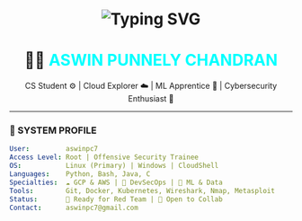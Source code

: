 <!-- 💻 ASWIN | HACKER-THEMED DARK GITHUB README -->

<h1 align="center">
  <img src="https://readme-typing-svg.herokuapp.com?font=Fira+Code&weight=500&size=24&pause=1000&color=00FFFF&center=true&vCenter=true&width=435&lines=Initializing+ASWIN...;Booting+Cloud+Node...;Deploying+ML+Models...;Monitoring+Cyber+Threats..." alt="Typing SVG" />
</h1>

<h1 align="center">👨‍💻 <span style="color:#00FFFF;">ASWIN PUNNELY CHANDRAN</span></h1>
<p align="center">CS Student ⚙️ | Cloud Explorer ☁️ | ML Apprentice 🧠 | Cybersecurity Enthusiast 🔐</p>

---

### 🧠 SYSTEM PROFILE

```yaml
User:         aswinpc7
Access Level: Root | Offensive Security Trainee
OS:           Linux (Primary) | Windows | CloudShell
Languages:    Python, Bash, Java, C
Specialties:  ☁️ GCP & AWS | 🔐 DevSecOps | 🧠 ML & Data
Tools:        Git, Docker, Kubernetes, Wireshark, Nmap, Metasploit
Status:       🚀 Ready for Red Team | 🤝 Open to Collab
Contact:      aswinpc7@gmail.com
